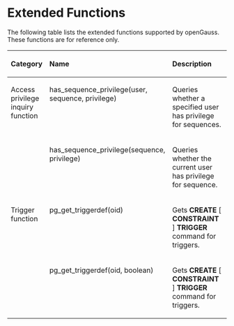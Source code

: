 # Extended Functions<a name="EN-US_TOPIC_0289900972"></a>

The following table lists the extended functions supported by openGauss. These functions are for reference only.

<a name="en-us_topic_0283137689_en-us_topic_0237122203_en-us_topic_0075058739_table36793338153059"></a>
<table><thead align="left"><tr id="en-us_topic_0283137689_en-us_topic_0237122203_en-us_topic_0075058739_row8256713153057"><th class="cellrowborder" valign="top" width="13.3%" id="mcps1.1.4.1.1"><p id="en-us_topic_0283137689_en-us_topic_0237122203_en-us_topic_0075058739_p55113726153057"><a name="en-us_topic_0283137689_en-us_topic_0237122203_en-us_topic_0075058739_p55113726153057"></a><a name="en-us_topic_0283137689_en-us_topic_0237122203_en-us_topic_0075058739_p55113726153057"></a>Category</p>
</th>
<th class="cellrowborder" valign="top" width="37.53%" id="mcps1.1.4.1.2"><p id="en-us_topic_0283137689_en-us_topic_0237122203_en-us_topic_0075058739_p54844983153057"><a name="en-us_topic_0283137689_en-us_topic_0237122203_en-us_topic_0075058739_p54844983153057"></a><a name="en-us_topic_0283137689_en-us_topic_0237122203_en-us_topic_0075058739_p54844983153057"></a>Name</p>
</th>
<th class="cellrowborder" valign="top" width="49.17%" id="mcps1.1.4.1.3"><p id="en-us_topic_0283137689_en-us_topic_0237122203_en-us_topic_0075058739_p60256628153057"><a name="en-us_topic_0283137689_en-us_topic_0237122203_en-us_topic_0075058739_p60256628153057"></a><a name="en-us_topic_0283137689_en-us_topic_0237122203_en-us_topic_0075058739_p60256628153057"></a>Description</p>
</th>
</tr>
</thead>
<tbody><tr id="en-us_topic_0283137689_en-us_topic_0237122203_en-us_topic_0075058739_row32745771153057"><td class="cellrowborder" rowspan="2" valign="top" width="13.3%" headers="mcps1.1.4.1.1 "><p id="en-us_topic_0283137689_en-us_topic_0237122203_en-us_topic_0075058739_p20706780153057"><a name="en-us_topic_0283137689_en-us_topic_0237122203_en-us_topic_0075058739_p20706780153057"></a><a name="en-us_topic_0283137689_en-us_topic_0237122203_en-us_topic_0075058739_p20706780153057"></a>Access privilege inquiry function</p>
<p id="en-us_topic_0283137689_en-us_topic_0237122203_en-us_topic_0075058739_p10365711153057"><a name="en-us_topic_0283137689_en-us_topic_0237122203_en-us_topic_0075058739_p10365711153057"></a><a name="en-us_topic_0283137689_en-us_topic_0237122203_en-us_topic_0075058739_p10365711153057"></a></p>
</td>
<td class="cellrowborder" valign="top" width="37.53%" headers="mcps1.1.4.1.2 "><p id="en-us_topic_0283137689_en-us_topic_0237122203_en-us_topic_0075058739_p39517468153057"><a name="en-us_topic_0283137689_en-us_topic_0237122203_en-us_topic_0075058739_p39517468153057"></a><a name="en-us_topic_0283137689_en-us_topic_0237122203_en-us_topic_0075058739_p39517468153057"></a>has_sequence_privilege(user, sequence, privilege)</p>
</td>
<td class="cellrowborder" valign="top" width="49.17%" headers="mcps1.1.4.1.3 "><p id="en-us_topic_0283137689_en-us_topic_0237122203_en-us_topic_0075058739_p61561361153057"><a name="en-us_topic_0283137689_en-us_topic_0237122203_en-us_topic_0075058739_p61561361153057"></a><a name="en-us_topic_0283137689_en-us_topic_0237122203_en-us_topic_0075058739_p61561361153057"></a>Queries whether a specified user has privilege for sequences.</p>
</td>
</tr>
<tr id="en-us_topic_0283137689_en-us_topic_0237122203_en-us_topic_0075058739_row42065549153057"><td class="cellrowborder" valign="top" headers="mcps1.1.4.1.1 "><p id="en-us_topic_0283137689_en-us_topic_0237122203_en-us_topic_0075058739_p22676680153057"><a name="en-us_topic_0283137689_en-us_topic_0237122203_en-us_topic_0075058739_p22676680153057"></a><a name="en-us_topic_0283137689_en-us_topic_0237122203_en-us_topic_0075058739_p22676680153057"></a>has_sequence_privilege(sequence, privilege)</p>
</td>
<td class="cellrowborder" valign="top" headers="mcps1.1.4.1.2 "><p id="en-us_topic_0283137689_en-us_topic_0237122203_en-us_topic_0075058739_p44628232153057"><a name="en-us_topic_0283137689_en-us_topic_0237122203_en-us_topic_0075058739_p44628232153057"></a><a name="en-us_topic_0283137689_en-us_topic_0237122203_en-us_topic_0075058739_p44628232153057"></a>Queries whether the current user has privilege for sequence.</p>
</td>
</tr>
<tr id="en-us_topic_0283137689_en-us_topic_0237122203_en-us_topic_0075058739_row38230543183938"><td class="cellrowborder" rowspan="2" valign="top" width="13.3%" headers="mcps1.1.4.1.1 "><p id="en-us_topic_0283137689_en-us_topic_0237122203_en-us_topic_0075058739_p58170845184312"><a name="en-us_topic_0283137689_en-us_topic_0237122203_en-us_topic_0075058739_p58170845184312"></a><a name="en-us_topic_0283137689_en-us_topic_0237122203_en-us_topic_0075058739_p58170845184312"></a>Trigger function</p>
</td>
<td class="cellrowborder" valign="top" width="37.53%" headers="mcps1.1.4.1.2 "><p id="en-us_topic_0283137689_en-us_topic_0237122203_en-us_topic_0075058739_p25576862183938"><a name="en-us_topic_0283137689_en-us_topic_0237122203_en-us_topic_0075058739_p25576862183938"></a><a name="en-us_topic_0283137689_en-us_topic_0237122203_en-us_topic_0075058739_p25576862183938"></a>pg_get_triggerdef(oid)</p>
</td>
<td class="cellrowborder" valign="top" width="49.17%" headers="mcps1.1.4.1.3 "><p id="en-us_topic_0283137689_en-us_topic_0237122203_en-us_topic_0075058739_p58459942183938"><a name="en-us_topic_0283137689_en-us_topic_0237122203_en-us_topic_0075058739_p58459942183938"></a><a name="en-us_topic_0283137689_en-us_topic_0237122203_en-us_topic_0075058739_p58459942183938"></a>Gets <strong id="b196358237020"><a name="b196358237020"></a><a name="b196358237020"></a>CREATE</strong> [ <strong id="b66449231202"><a name="b66449231202"></a><a name="b66449231202"></a>CONSTRAINT</strong> ] <strong id="b56455231017"><a name="b56455231017"></a><a name="b56455231017"></a>TRIGGER</strong> command for triggers.</p>
</td>
</tr>
<tr id="en-us_topic_0283137689_en-us_topic_0237122203_en-us_topic_0075058739_row26617459183938"><td class="cellrowborder" valign="top" headers="mcps1.1.4.1.1 "><p id="en-us_topic_0283137689_en-us_topic_0237122203_en-us_topic_0075058739_p3169557183938"><a name="en-us_topic_0283137689_en-us_topic_0237122203_en-us_topic_0075058739_p3169557183938"></a><a name="en-us_topic_0283137689_en-us_topic_0237122203_en-us_topic_0075058739_p3169557183938"></a>pg_get_triggerdef(oid, boolean)</p>
</td>
<td class="cellrowborder" valign="top" headers="mcps1.1.4.1.2 "><p id="en-us_topic_0283137689_en-us_topic_0237122203_en-us_topic_0075058739_p55407592183938"><a name="en-us_topic_0283137689_en-us_topic_0237122203_en-us_topic_0075058739_p55407592183938"></a><a name="en-us_topic_0283137689_en-us_topic_0237122203_en-us_topic_0075058739_p55407592183938"></a>Gets <strong id="b136072390018"><a name="b136072390018"></a><a name="b136072390018"></a>CREATE</strong> [ <strong id="b46165391104"><a name="b46165391104"></a><a name="b46165391104"></a>CONSTRAINT</strong> ] <strong id="b161714394011"><a name="b161714394011"></a><a name="b161714394011"></a>TRIGGER</strong> command for triggers.</p>
</td>
</tr>
</tbody>
</table>


